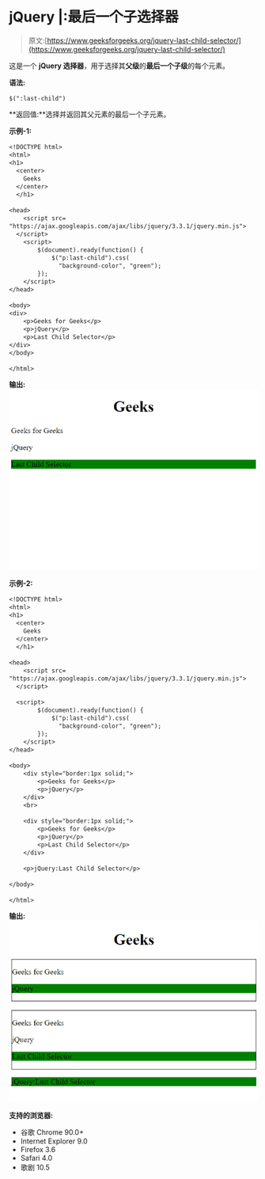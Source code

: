 # jQuery |:最后一个子选择器

> 原文:[https://www.geeksforgeeks.org/jquery-last-child-selector/](https://www.geeksforgeeks.org/jquery-last-child-selector/)

这是一个 **jQuery 选择器**，用于选择其**父级**的**最后一个子级**的每个元素。

**语法:**

```
$(":last-child")
```

**返回值:**选择并返回其父元素的最后一个子元素。

**示例-1:**

```
<!DOCTYPE html>
<html>
<h1>
  <center>
    Geeks 
  </center>
  </h1>

<head>
    <script src=
"https://ajax.googleapis.com/ajax/libs/jquery/3.3.1/jquery.min.js">
  </script>
    <script>
        $(document).ready(function() {
            $("p:last-child").css(
              "background-color", "green");
        });
    </script>
</head>

<body>
<div>
    <p>Geeks for Geeks</p>
    <p>jQuery</p>
    <p>Last Child Selector</p>
</div>
</body>

</html>
```

**输出:**
![](img/c4de323209f242b3cf59b038e9b5e284.png)

**示例-2:**

```
<!DOCTYPE html>
<html>
<h1>
  <center>
    Geeks 
  </center>
  </h1>

<head>
    <script src=
"https://ajax.googleapis.com/ajax/libs/jquery/3.3.1/jquery.min.js">
  </script>

  <script>
        $(document).ready(function() {
            $("p:last-child").css(
              "background-color", "green");
        });
    </script>
</head>

<body>
    <div style="border:1px solid;">
        <p>Geeks for Geeks</p>
        <p>jQuery</p>
    </div>
    <br>

    <div style="border:1px solid;">
        <p>Geeks for Geeks</p>
        <p>jQuery</p>
        <p>Last Child Selector</p>
    </div>

    <p>jQuery:Last Child Selector</p>

</body>

</html>
```

**输出:**
![](img/14b4eb1cf9807ce896279ebab5a15e78.png)

**支持的浏览器:**

*   谷歌 Chrome 90.0+
*   Internet Explorer 9.0
*   Firefox 3.6
*   Safari 4.0
*   歌剧 10.5